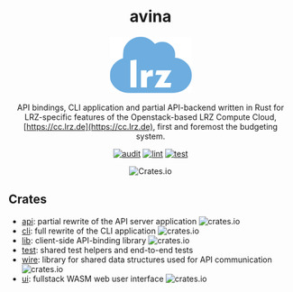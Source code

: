 <div align="center">

# avina

![](https://raw.githubusercontent.com/LRZ-BADW/avina/main/logo.png)

API bindings, CLI application and partial API-backend written in Rust for
LRZ-specific features of the Openstack-based LRZ Compute Cloud,
[https://cc.lrz.de](https://cc.lrz.de), first and foremost the budgeting system.

[![audit](https://github.com/LRZ-BADW/avina/actions/workflows/audit.yml/badge.svg)](https://github.com/LRZ-BADW/avina/actions/workflows/audit.yml)
[![lint](https://github.com/LRZ-BADW/avina/actions/workflows/lint.yml/badge.svg)](https://github.com/LRZ-BADW/avina/actions/workflows/lint.yml)
[![test](https://github.com/LRZ-BADW/avina/actions/workflows/test.yml/badge.svg)](https://github.com/LRZ-BADW/avina/actions/workflows/test.yml)

![Crates.io](https://img.shields.io/crates/l/avina?link=https://crates.io/crates/avina)

</div>

## Crates
- [api](api): partial rewrite of the API server application ![crates.io](https://img.shields.io/crates/v/avina-api?link=https://crates.io/crates/avina-api)
- [cli](cli): full rewrite of the CLI application ![crates.io](https://img.shields.io/crates/v/avina-cli?link=https://crates.io/crates/avina-cli)
- [lib](lib): client-side API-binding library ![crates.io](https://img.shields.io/crates/v/avina?link=https://crates.io/crates/avina)
- [test](test): shared test helpers and end-to-end tests
- [wire](wire): library for shared data structures used for API communication ![crates.io](https://img.shields.io/crates/v/avina-wire?link=https://crates.io/crates/avina-wire)
- [ui](ui): fullstack WASM web user interface ![crates.io](https://img.shields.io/crates/v/avina-ui?link=https://crates.io/crates/avina-ui)
